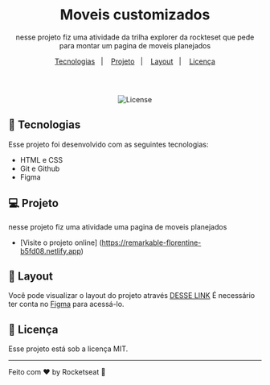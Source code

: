 <h1 align="center"> Moveis customizados </h1>

<p align="center">
nesse projeto fiz uma atividade da trilha explorer da rockteset que pede para montar um pagina de moveis planejados <br/>


<p align="center">
  <a href="#-tecnologias">Tecnologias</a>&nbsp;&nbsp;&nbsp;|&nbsp;&nbsp;&nbsp;
  <a href="#-projeto">Projeto</a>&nbsp;&nbsp;&nbsp;|&nbsp;&nbsp;&nbsp;
  <a href="#-layout">Layout</a>&nbsp;&nbsp;&nbsp;|&nbsp;&nbsp;&nbsp;
  <a href="#memo-licença">Licença</a>
</p>

<p align="center">
  <img alt="" src="">
</p>

<br>

<p align="center">
   <img alt="License" src="https://img.shields.io/static/v1?label=license&message=MIT&color=49AA26&labelColor=000000">
</p>

## 🚀 Tecnologias

Esse projeto foi desenvolvido com as seguintes tecnologias:

- HTML e CSS
- Git e Github
- Figma

## 💻 Projeto

nesse projeto fiz uma atividade uma pagina de moveis planejados

- [Visite o projeto online] (https://remarkable-florentine-b5fd08.netlify.app)

## 🔖 Layout

Você pode visualizar o layout do projeto através [DESSE LINK](https://www.figma.com/file/jy77GOQrQ6IU1YWMgQ2MPO/Explorer---Projeto-01-(Copy)?type=design&node-id=0-1&mode=design&t=aUyAFrONZRnNTgbJ-0) É necessário ter conta no [Figma](https://figma.com) para acessá-lo.

## :memo: Licença

Esse projeto está sob a licença MIT.

---

Feito com ♥ by Rocketseat :wave:
